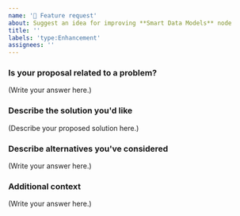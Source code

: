 ```yaml
---
name: '🚀 Feature request'
about: Suggest an idea for improving **Smart Data Models** node
title: ''
labels: 'type:Enhancement'
assignees: ''
---
```


### Is your proposal related to a problem?

<!--
  Provide a clear and concise description of what the problem is.
  For example, "I'm always frustrated when..."
-->

(Write your answer here.)

### Describe the solution you'd like

<!--
  Provide a clear and concise description of what you want to happen.
-->

(Describe your proposed solution here.)

### Describe alternatives you've considered

<!--
  Let us know about other solutions you've tried or researched.
-->

(Write your answer here.)

### Additional context

<!--
  Is there anything else you can add about the proposal?
  You might want to link to related issues here, if you haven't already.
-->

(Write your answer here.)
